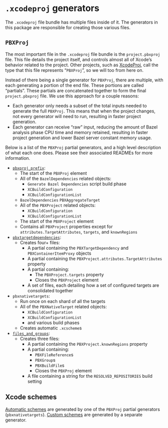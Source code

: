 # `.xcodeproj` generators

The `.xcodeproj` file bundle has multiple files inside of it. The generators
in this package are responsible for creating those various files.

## `PBXProj`

The most important file in the `.xcodeproj` file bundle is the `project.pbxproj`
file. This file details the project itself, and controls almost all of Xcode’s
behavior related to the project. Other projects, such as
[XcodeProj](https://github.com/tuist/XcodeProj), call the type that this file
represents “`PBXProj`”, so we will too from here on.

Instead of there being a single generator for `PBXProj`, there are multiple,
with each generating a portion of the end file. These portions are called
“partials”. These partials are concatenated together to form the final
`project.pbxproj` file. We use this approach for a couple reasons:

- Each generator only needs a subset of the total inputs needed to generate the
  full `PBXProj`. This means that when the project changes, not every generator
  will need to run, resulting in faster project generation.
- Each generator can receive “raw” input, reducing the amount of Bazel analysis
  phase CPU time and memory retained, resulting in faster project generation and
  lower Bazel server constant memory usage.

Below is a list of the `PBXProj` partial generators, and a high level
description of what each one does. Please see their associated READMEs for more
information.

- [`pbxproj_prefix`](pbxproj_prefix/README.md):
  - The start of the `PBXProj` element
  - All of the `BazelDependencies` related objects:
    - `Generate Bazel Dependencies` script build phase
    - `XCBuildConfiguration`
    - `XCBuildConfigurationList`
  - `BazelDependencies` `PBXAggregateTarget`
  - All of the `PBXProject` related objects:
    - `XCBuildConfiguration`
    - `XCBuildConfigurationList`
  - The start of the `PBXProject` element
  - Contains all `PBXProject` properties except for
    `attributes.TargetAttributes`, `targets`, and `knownRegions`
- [`pbxtargetdependencies`](pbxtargetdependencies/README.md):
  - Creates four+ files:
    - A partial containing the `PBXTargetDependency` and `PBXContainerItemProxy` objects
    - A partial containing the `PBXProject.attributes.TargetAttributes` property
    - A partial containing:
      - The `PBXProject.targets` property
      - Closes the `PBXProject` element
    - A set of files, each detailing how a set of configured targets are consolidated together
- `pbxnativetargets`:
  - Run once on each shard of all the targets
  - All of the `PBXNativeTarget` related objects:
    - `XCBuildConfiguration`
    - `XCBuildConfigurationList`
    - and various build phases
  - Creates automatic `.xcscheme`s
- [`files_and_groups`](files_and_groups/README.md):
  - Creates three files:
    - A partial containing the `PBXProject.knownRegions` property
    - A partial containing:
      - `PBXFileReference`s
      - `PBXGroup`s
      - `PBXBuildFile`s
      - Closes the `PBXProj` element
    - A file containing a string for the `RESOLVED_REPOSITORIES` build setting

## Xcode schemes

[Automatic schemes](docs/bazel.md#xcodeproj-scheme_autogeneration_mode) are
generated by one of the `PBXProj` partial generators (`pbxnativetargets`).
[Custom schemes](docs/bazel.md#xcodeproj-schemes) are generated by a separate
generator.
